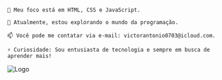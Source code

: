 ```👋 Olá, eu sou @VictorOrtiz!

👀 Meu foco está em HTML, CSS e JavaScript.

🌱 Atualmente, estou explorando o mundo da programação.

📫 Você pode me contatar via e-mail: victorantonio0703@icloud.com.

⚡ Curiosidade: Sou entusiasta de tecnologia e sempre em busca de aprender mais!
```

<img src="https://cdn-icons-png.flaticon.com/512/71/71739.png" alt="Logo">

